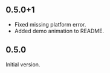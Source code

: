 ## 0.5.0+1

- Fixed missing platform error.
- Added demo animation to README.

## 0.5.0

Initial version.
